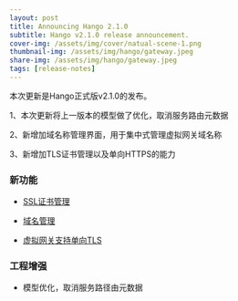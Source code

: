 ```yaml
---
layout: post
title: Announcing Hango 2.1.0
subtitle: Hango v2.1.0 release announcement.
cover-img: /assets/img/cover/natual-scene-1.png
thumbnail-img: /assets/img/hango/gateway.jpeg
share-img: /assets/img/hango/gateway.jpeg
tags: [release-notes]
---
```


本次更新是Hango正式版v2.1.0的发布。

1、本次更新将上一版本的模型做了优化，取消服务路由元数据

2、新增加域名称管理界面，用于集中式管理虚拟网关域名称

3、新增加TLS证书管理以及单向HTTPS的能力
### 新功能

- [SSL证书管理](https://hango-io.github.io/user-guide/best-practices/domain-certificate/certificate/)

- [域名管理](https://hango-io.github.io/user-guide/best-practices/domain-certificate/domin/)

- [虚拟网关支持单向TLS](https://hango-io.github.io/user-guide/best-practices/domain-certificate/tls/)

### 工程增强

- 模型优化，取消服务路径由元数据
